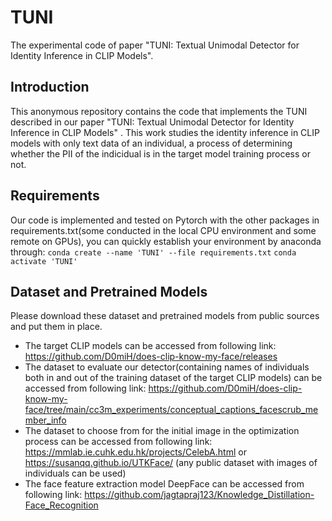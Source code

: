 # TUNI
The experimental code of paper "TUNI: Textual Unimodal Detector for Identity Inference in CLIP Models".

## Introduction
This anonymous repository contains the code that implements the TUNI described in our paper "TUNI: Textual Unimodal Detector for Identity Inference in CLIP Models" . This work studies the identity inference in CLIP models with only text data of an individual, a process of determining whether the PII of the indicidual is in the target model training process or not.

## Requirements
Our code is implemented and tested on Pytorch with the other packages in requirements.txt(some conducted in the local CPU environment and some remote on GPUs), you can quickly establish your environment by anaconda through: `conda create --name 'TUNI' --file requirements.txt` `conda activate 'TUNI'`

## Dataset and Pretrained Models
Please download these dataset and pretrained models from public sources and put them in place.
* The target CLIP models can be accessed from following link: https://github.com/D0miH/does-clip-know-my-face/releases
* The dataset to evaluate our detector(containing names of individuals both in and out of the training dataset of the target CLIP models) can be accessed from following link: https://github.com/D0miH/does-clip-know-my-face/tree/main/cc3m_experiments/conceptual_captions_facescrub_member_info
* The dataset to choose from for the initial image in the optimization process can be accessed from following link: https://mmlab.ie.cuhk.edu.hk/projects/CelebA.html or 
https://susanqq.github.io/UTKFace/ (any public dataset with images of individuals can be used)
* The face feature extraction model DeepFace can be accessed from following link: https://github.com/jagtapraj123/Knowledge_Distillation-Face_Recognition




